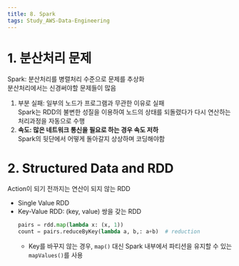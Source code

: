 ```yaml
---
title: 8. Spark
tags: Study_AWS-Data-Engineering
---
```


<!--more-->

# 1. 분산처리 문제
Spark: 분산처리를 병렬처리 수준으로 문제를 추상화 \
분산처리에서는 신경써야할 문제들이 많음

1. 부분 실패: 일부의 노드가 프로그램과 무관한 이유로 실패 \
Spark는 RDD의 불변한 성질을 이용하여 노드의 상태를 되돌렸다가 다시 연산하는 처리과정을 자동으로 수행
2. **속도: 많은 네트워크 통신을 필요로 하는 경우 속도 저하** \
Spark의 뒷단에서 어떻게 돌아갈지 상상하며 코딩해야함


# 2. Structured Data and RDD
Action이 되기 전까지는 연산이 되지 않는 RDD
- Single Value RDD
- Key-Value RDD: (key, value) 쌍을 갖는 RDD
    ```python
    pairs = rdd.map(lambda x: (x, 1))
    count = pairs.reduceByKey(lambda a, b,: a+b)  # reduction
    ```
    - Key를 바꾸지 않는 경우, `map()` 대신 Spark 내부에서 파티션을 유지할 수 있는 `mapValues()`를 사용
